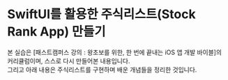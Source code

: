 # SwiftUI를 활용한 주식리스트(Stock Rank App) 만들기
본 실습은 [패스트캠퍼스 강의 : 왕초보를 위한, 한 번에 끝내는 iOS 앱 개발 바이블]의 커리큘럼이며, 스스로 다시 만들어본 내용입니다.   
그리고 아래 내용은 주식리스트를 구현하며 배운 개념들을 정리한 것입니다.   
